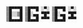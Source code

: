     ▒█▀▀▀█ ▒█▀▀█ ░▀░ ▒█▀▀█ ░▀░ 
    ▒█░░▒█ ▒█░▄▄ ▀█▀ ▒█░▄▄ ▀█▀ 
    ▒█▄▄▄█ ▒█▄▄█ ▀▀▀ ▒█▄▄█ ▀▀▀     

